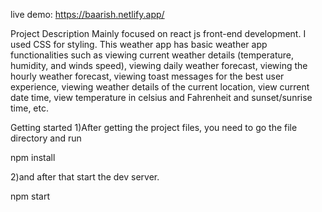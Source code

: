 live demo: https://baarish.netlify.app/

Project Description
Mainly focused on react js front-end development. I used CSS for styling.
This weather app has basic weather app functionalities such as viewing current weather details (temperature, humidity, and winds speed), viewing daily weather forecast, viewing the hourly weather forecast, viewing toast messages for the best user experience, viewing weather details of the current location, view current date time, view temperature in celsius and Fahrenheit and sunset/sunrise time, etc.

Getting started
1)After getting the project files, you need to go the file directory and run

npm install

2)and after that start the dev server.

npm start
